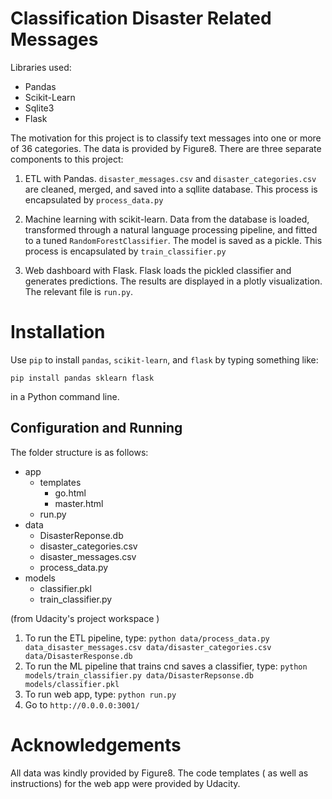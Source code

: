 # Classification Disaster Related Messages

Libraries used: 
- Pandas 
- Scikit-Learn
- Sqlite3
- Flask

The motivation for this project is to classify text messages into one or more of 36 categories. The data is provided by Figure8. There are three separate components to this project: 

1. ETL with Pandas. `disaster_messages.csv` and `disaster_categories.csv` are cleaned, merged, and saved into a sqllite database. This process is encapsulated by `process_data.py`  

2. Machine learning with scikit-learn. Data from the database is loaded, transformed through a natural language processing pipeline, and fitted to a tuned `RandomForestClassifier`. The model is saved as a pickle. This process is encapsulated by `train_classifier.py`

3. Web dashboard with Flask. Flask loads the pickled classifier and generates predictions. The results are displayed in a plotly visualization. The relevant file is `run.py`. 

# Installation 
 
Use `pip` to install `pandas`, `scikit-learn`, and `flask` by typing something like: 

`pip install pandas sklearn flask`

in a Python command line. 

## Configuration and Running

The folder structure is as follows: 

- app
  - templates
    - go.html
    - master.html
  - run.py
- data
  - DisasterReponse.db
  - disaster_categories.csv
  - disaster_messages.csv
  - process_data.py
- models
  - classifier.pkl
  - train_classifier.py

(from Udacity's project workspace )
1. To run the ETL pipeline, type: 
    `python data/process_data.py data_disaster_messages.csv data/disaster_categories.csv data/DisasterResponse.db`
2. To run the ML pipeline that trains cnd saves a classifier, type: 
    `python models/train_classifier.py data/DisasterRepsonse.db models/classifier.pkl`
3. To run web app, type: 
   `python run.py`
4. Go to `http://0.0.0.0:3001/`

# Acknowledgements
All data was kindly provided by Figure8. The code templates ( as well as instructions) for the web app were provided by Udacity.  



